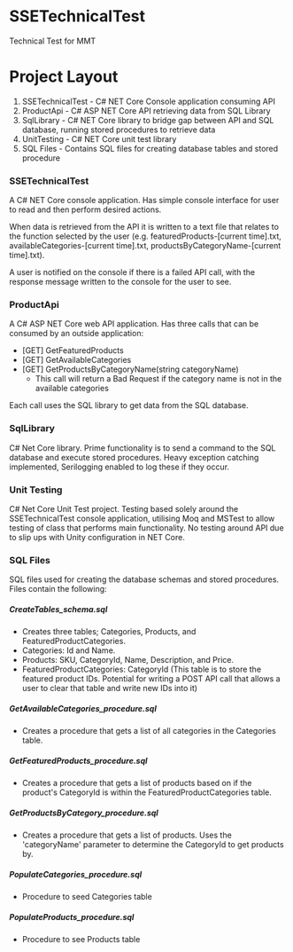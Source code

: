 # SSETechnicalTest
Technical Test for MMT

# Project Layout
1. SSETechnicalTest - C# NET Core Console application consuming API
2. ProductApi - C# ASP NET Core API retrieving data from SQL Library
3. SqlLibrary - C# NET Core library to bridge gap between API and SQL database, running stored procedures to retrieve data
4. UnitTesting - C# NET Core unit test library
5. SQL Files - Contains SQL files for creating database tables and stored procedure

### SSETechnicalTest
A C# NET Core console application. Has simple console interface for user to read and then perform desired actions.

When data is retrieved from the API it is written to a text file that relates to the function selected by the user
(e.g. featuredProducts-[current time].txt, availableCategories-[current time].txt, productsByCategoryName-[current time].txt).

A user is notified on the console if there is a failed API call, with the response message written to the console for
the user to see.

### ProductApi
A C# ASP NET Core web API application. Has three calls that can be consumed by an outside application:

- [GET] GetFeaturedProducts
- [GET] GetAvailableCategories
- [GET] GetProductsByCategoryName(string categoryName) 
	- This call will return a Bad Request if the category name is not in the available categories

Each call uses the SQL library to get data from the SQL database.

### SqlLibrary
C# Net Core library. Prime functionality is to send a command to the SQL database and execute stored procedures.
Heavy exception catching implemented, Serilogging enabled to log these if they occur.

### Unit Testing
C# Net Core Unit Test project. Testing based solely around the SSETechnicalTest console application, utilising Moq
and MSTest to allow testing of class that performs main functionality. No testing around API due to slip ups with 
Unity configuration in NET Core. 

### SQL Files
SQL files used for creating the database schemas and stored procedures. Files contain the following:

##### CreateTables_schema.sql 
  - Creates three tables; Categories, Products, and FeaturedProductCategories. 
  - Categories: Id and Name. 
  - Products: SKU, CategoryId, Name, Description, and Price.
  - FeaturedProductCategories: CategoryId (This table is to store the featured product IDs. Potential for writing a POST API call that allows a user to clear that table and write new IDs into it)
##### GetAvailableCategories_procedure.sql
  - Creates a procedure that gets a list of all categories in the Categories table.
##### GetFeaturedProducts_procedure.sql
  - Creates a procedure that gets a list of products based on if the product's CategoryId is within the FeaturedProductCategories table.
##### GetProductsByCategory_procedure.sql
  - Creates a procedure that gets a list of products. Uses the 'categoryName' parameter to determine the CategoryId to get products by.
##### PopulateCategories_procedure.sql
  - Procedure to seed Categories table
##### PopulateProducts_procedure.sql
  - Procedure to see Products table
